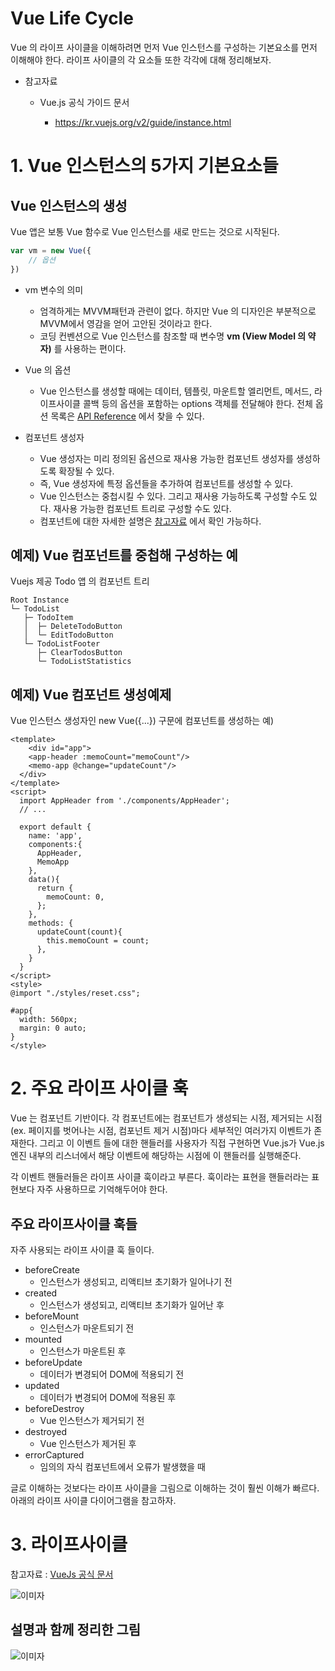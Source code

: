 # Vue Life Cycle

Vue 의 라이프 사이클을 이해하려면 먼저 Vue 인스턴스를 구성하는 기본요소를 먼저 이해해야 한다. 라이프 사이클의 각 요소들 또한 각각에 대해 정리해보자.

- 참고자료 

  - Vue.js 공식 가이드 문서

    - https://kr.vuejs.org/v2/guide/instance.html




# 1. Vue 인스턴스의 5가지 기본요소들

## Vue 인스턴스의 생성

Vue 앱은 보통 Vue 함수로 Vue 인스턴스를 새로 만드는 것으로 시작된다.

```javascript
var vm = new Vue({
	// 옵션
})
```

- vm 변수의 의미
  - 엄격하게는 MVVM패턴과 관련이 없다. 하지만 Vue 의 디자인은 부분적으로 MVVM에서 영감을 얻어 고안된 것이라고 한다.
  - 코딩 컨벤션으로 Vue 인스턴스를 참조할 때 변수명 **vm (View Model 의 약자)** 를 사용하는 편이다.

- Vue 의 옵션
  - Vue 인스턴스를 생성할 때에는 데이터, 템플릿, 마운트할 엘리먼트, 메서드, 라이프사이클 콜백 등의 옵션을 포함하는 options 객체를 전달해야 한다. 전체 옵션 목록은 [API Reference](https://kr.vuejs.org/v2/api/) 에서 찾을 수 있다.
- 컴포넌트 생성자
  - Vue 생성자는 미리 정의된 옵션으로 재사용 가능한 컴포넌트 생성자를 생성하도록 확장될 수 있다.
  - 즉, Vue 생성자에 특정 옵션들을 추가하여 컴포넌트를 생성할 수 있다.
  - Vue 인스턴스는 중첩시킬 수 있다. 그리고 재사용 가능하도록 구성할 수도 있다. 재사용 가능한 컴포넌트 트리로 구성할 수도 있다.
  - 컴포넌트에 대한 자세한 설명은 [참고자료](https://kr.vuejs.org/v2/guide/components.html) 에서 확인 가능하다.



## 예제) Vue 컴포넌트를 중첩해 구성하는 예 

Vuejs 제공 Todo 앱 의 컴포넌트 트리

```vue
Root Instance
└─ TodoList
   ├─ TodoItem
   │  ├─ DeleteTodoButton
   │  └─ EditTodoButton
   └─ TodoListFooter
      ├─ ClearTodosButton
      └─ TodoListStatistics
```

  

## 예제) Vue 컴포넌트 생성예제

Vue 인스턴스 생성자인 new Vue({...}) 구문에 컴포넌트를 생성하는 예) 

```vue
<template>
	<div id="app">
    <app-header :memoCount="memoCount"/>
    <memo-app @change="updateCount"/>
  </div>
</template>
<script>
  import AppHeader from './components/AppHeader';
  // ...
  
  export default {
    name: 'app',
    components:{
      AppHeader,
      MemoApp
    },
    data(){
      return {
        memoCount: 0,
      };
    },
    methods: {
      updateCount(count){
        this.memoCount = count;
      },
    }
  }
</script>
<style>
@import "./styles/reset.css";

#app{
  width: 560px;
  margin: 0 auto;
}
</style>
```



# 2. 주요 라이프 사이클 훅

Vue 는 컴포넌트 기반이다. 각 컴포넌트에는 컴포넌트가 생성되는 시점, 제거되는 시점(ex. 페이지를 벗어나는 시점, 컴포넌트 제거 시점)마다 세부적인 여러가지 이벤트가 존재한다. 그리고 이 이벤트 들에 대한 핸들러를 사용자가 직접 구현하면 Vue.js가 Vue.js 엔진 내부의 리스너에서 해당 이벤트에 해당하는 시점에 이 핸들러를 실행해준다.  

각 이벤트 핸들러들은 라이프 사이클 훅이라고 부른다. 훅이라는 표현을 핸들러라는 표현보다 자주 사용하므로 기억해두어야 한다.  



## 주요 라이프사이클 훅들

자주 사용되는 라이프 사이클 훅 들이다. 

- beforeCreate
  - 인스턴스가 생성되고, 리액티브 초기화가 일어나기 전
- created
  - 인스턴스가 생성되고, 리액티브 초기화가 일어난 후
- beforeMount
  - 인스턴스가 마운트되기 전
- mounted
  - 인스턴스가 마운트된 후
- beforeUpdate
  - 데이터가 변경되어 DOM에 적용되기 전
- updated
  - 데이터가 변경되어 DOM에 적용된 후
- beforeDestroy
  - Vue 인스턴스가 제거되기 전
- destroyed
  - Vue 인스턴스가 제거된 후
- errorCaptured
  - 임의의 자식 컴포넌트에서 오류가 발생했을 때

글로 이해하는 것보다는 라이프 사이클을 그림으로 이해하는 것이 훨씬 이해가 빠르다. 아래의 라이프 사이클 다이어그램을 참고하자.  



# 3. 라이프사이클 

참고자료 : [VueJs 공식 문서](https://kr.vuejs.org/images/lifecycle.png)

![이미자](./img/VUE_LIFE_CYCLE.png)

  

## 설명과 함께 정리한 그림

![이미자](./img/VUE_LIFE_CYCLE_WITH_DESCRIPTION.png)

